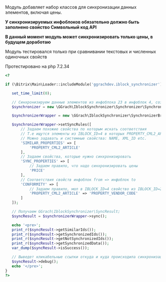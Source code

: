 Модуль добавляет набор классов для синхронизации данных элементов, включая цены.

**У синхронизируемых инфоблоков обязательно должно быть заполнено свойство Символьный код API**

**В данный момент модуль может синхронизировать только цены, в будущем доработаю**

Модуль тестировался только при сравнивании текстовых и численных одиночных свойств

Протестировано на php 7.2.34

```php
<?

if (\Bitrix\Main\Loader::includeModule('ggrachdev.iblock_synchronizer')) {

   set_time_limit(0);

   // Синхронизируем данные элементов из инфоблока 23 в инфоблок 4, создав синхронизатор
   $synchronizer = new \GGrach\IblockSynchronizer\Synchronizer\Synchronizer(23, 4);

   $synchronizerWrapper = new \GGrach\IblockSynchronizer\SynchronizerBridge($synchronizer);

   $synchronizerWrapper->setSyncRules([
       // Задаем похожие свойства по которым искать соответствия
       // Т.е ищутся элементы из IBLOCK_ID=4 в которых PROPERTY_CML2_ARTICLE такой же как в IBLOCK_ID=23
       // Можно задавать и системные свойства: NAME, XML_ID etc.
       'SIMILAR_PROPERTIES' => [
           'PROPERTY_CML2_ARTICLE'
       ],
       // Задаем свойства, которые нужно синхронизировать
       'SYNC_PROPERTIES' => [
           // Задаем правило, что надо синхронизировать цены
           'PRICE'
       ],
       // Соответствия свойств инфоблок from => инфоблок to
       'CONFORMITY' => [
           // Задаем правило, мол в IBLOCK_ID=4 свойство из IBLOCK_ID=23 имеет другой символьный код - PROPERTY_VENDOR_CODE
           'PROPERTY_CML2_ARTICLE' => 'PROPERTY_VENDOR_CODE'
       ]
   ]);

   // Получаем GGrach\IblockSynchronizer\SyncResult;
   $syncResult = $synchronizerWrapper->sync();

   echo '<pre>';
   print_r($syncResult->getSimilarIds());
   print_r($syncResult->getSynchronizedIds());
   print_r($syncResult->getNotSynchronizedIds());
   print_r($syncResult->getSynchronizedData());
   var_dump($syncResult->isSuccess());

   // Выведет кликабельные ссылки откуда и куда происходила синхронизация
   $syncResult->debug();
   echo '</pre>';
}
?>
```